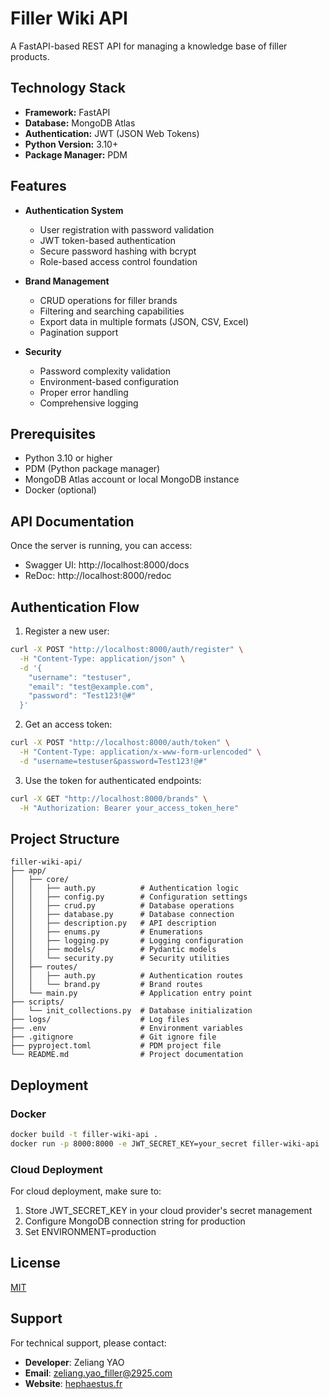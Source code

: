 # Filler Wiki API

A FastAPI-based REST API for managing a knowledge base of filler products.

## Technology Stack

- **Framework:** FastAPI
- **Database:** MongoDB Atlas
- **Authentication:** JWT (JSON Web Tokens)
- **Python Version:** 3.10+
- **Package Manager:** PDM

## Features

- **Authentication System**
  - User registration with password validation
  - JWT token-based authentication
  - Secure password hashing with bcrypt
  - Role-based access control foundation

- **Brand Management**
  - CRUD operations for filler brands
  - Filtering and searching capabilities
  - Export data in multiple formats (JSON, CSV, Excel)
  - Pagination support

- **Security**
  - Password complexity validation
  - Environment-based configuration
  - Proper error handling
  - Comprehensive logging

## Prerequisites

- Python 3.10 or higher
- PDM (Python package manager)
- MongoDB Atlas account or local MongoDB instance
- Docker (optional)



## API Documentation

Once the server is running, you can access:
- Swagger UI: http://localhost:8000/docs
- ReDoc: http://localhost:8000/redoc

## Authentication Flow

1. Register a new user:
```bash
curl -X POST "http://localhost:8000/auth/register" \
  -H "Content-Type: application/json" \
  -d '{
    "username": "testuser",
    "email": "test@example.com",
    "password": "Test123!@#"
  }'
```

2. Get an access token:
```bash
curl -X POST "http://localhost:8000/auth/token" \
  -H "Content-Type: application/x-www-form-urlencoded" \
  -d "username=testuser&password=Test123!@#"
```

3. Use the token for authenticated endpoints:
```bash
curl -X GET "http://localhost:8000/brands" \
  -H "Authorization: Bearer your_access_token_here"
```

## Project Structure

```
filler-wiki-api/
├── app/
│   ├── core/
│   │   ├── auth.py          # Authentication logic
│   │   ├── config.py        # Configuration settings
│   │   ├── crud.py          # Database operations
│   │   ├── database.py      # Database connection
│   │   ├── description.py   # API description
│   │   ├── enums.py         # Enumerations
│   │   ├── logging.py       # Logging configuration
│   │   ├── models/          # Pydantic models
│   │   └── security.py      # Security utilities
│   ├── routes/
│   │   ├── auth.py          # Authentication routes
│   │   └── brand.py         # Brand routes
│   └── main.py              # Application entry point
├── scripts/
│   └── init_collections.py  # Database initialization
├── logs/                    # Log files
├── .env                     # Environment variables
├── .gitignore               # Git ignore file
├── pyproject.toml           # PDM project file
└── README.md                # Project documentation
```

## Deployment

### Docker

```bash
docker build -t filler-wiki-api .
docker run -p 8000:8000 -e JWT_SECRET_KEY=your_secret filler-wiki-api
```

### Cloud Deployment

For cloud deployment, make sure to:
1. Store JWT_SECRET_KEY in your cloud provider's secret management
2. Configure MongoDB connection string for production
3. Set ENVIRONMENT=production

## License

[MIT](LICENSE)

## Support

For technical support, please contact:
- **Developer**: Zeliang YAO
- **Email**: zeliang.yao_filler@2925.com
- **Website**: [hephaestus.fr](https://hephaestus.fr)
